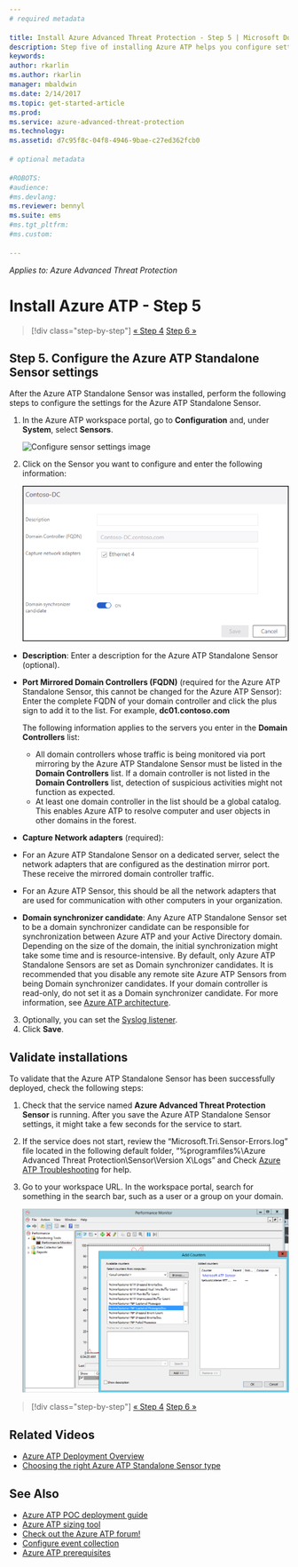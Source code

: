 ```yaml
---
# required metadata

title: Install Azure Advanced Threat Protection - Step 5 | Microsoft Docs
description: Step five of installing Azure ATP helps you configure settings for your Azure ATP Standalone Sensor.
keywords:
author: rkarlin
ms.author: rkarlin
manager: mbaldwin
ms.date: 2/14/2017
ms.topic: get-started-article
ms.prod:
ms.service: azure-advanced-threat-protection
ms.technology:
ms.assetid: d7c95f8c-04f8-4946-9bae-c27ed362fcb0

# optional metadata

#ROBOTS:
#audience:
#ms.devlang:
ms.reviewer: bennyl
ms.suite: ems
#ms.tgt_pltfrm:
#ms.custom:

---
```


*Applies to: Azure Advanced Threat Protection*



# Install Azure ATP - Step 5

>[!div class="step-by-step"]
[« Step 4](install-atp-step4.md)
[Step 6 »](install-atp-step6.md)


## Step 5. Configure the Azure ATP Standalone Sensor settings
After the Azure ATP Standalone Sensor was installed, perform the following steps to configure the settings for the Azure ATP Standalone Sensor.

1.  In the Azure ATP workspace portal, go to **Configuration** and, under **System**, select **Sensors**.
   
     ![Configure sensor settings image](media/atp-sensors.png)


2.  Click on the Sensor you want to configure and enter the following information:

    ![Configure Sensor settings image](media/atp-sensor-config-2.png)

  - **Description**: Enter a description for the Azure ATP Standalone Sensor (optional).
  - **Port Mirrored Domain Controllers (FQDN)** (required for the Azure ATP Standalone Sensor, this cannot be changed for the Azure ATP Sensor): Enter the complete FQDN of your domain controller and click the plus sign to add it to the list. For example,  **dc01.contoso.com**

      The following information applies to the servers you enter in the **Domain Controllers** list:
      - All domain controllers whose traffic is being monitored via port mirroring by the Azure ATP Standalone Sensor must be listed in the **Domain Controllers** list. If a domain controller is not listed in the **Domain Controllers** list, detection of suspicious activities might not function as expected.
      - At least one domain controller in the list should be a global catalog. This enables Azure ATP to resolve computer and user objects in other domains in the forest.

  - **Capture Network adapters** (required):
  - For an Azure ATP Standalone Sensor on a dedicated server, select the network adapters that are configured as the destination mirror port. These receive the mirrored domain controller traffic.
  - For an Azure ATP Sensor, this should be all the network adapters that are used for communication with other computers in your organization.


  - **Domain synchronizer candidate**: Any Azure ATP Standalone Sensor set to be a domain synchronizer candidate can be responsible for synchronization between Azure ATP and your Active Directory domain. Depending on the size of the domain, the initial synchronization might take some time and is resource-intensive. By default, only Azure ATP Standalone Sensors are set as Domain synchronizer candidates.
   It is recommended that you disable any remote site Azure ATP Sensors from being Domain synchronizer candidates.
   If your domain controller is read-only, do not set it as a Domain synchronizer candidate. For more information, see [Azure ATP architecture](atp-architecture.md#ata-lightweight-sensors-features).
  
3. Optionally, you can set the [Syslog listener](configure-event-collection.md). 
4. Click **Save**.


## Validate installations
To validate that the Azure ATP Standalone Sensor has been successfully deployed, check the following steps:

1.  Check that the service named **Azure Advanced Threat Protection Sensor** is running. After you save the Azure ATP Standalone Sensor settings, it might take a few seconds for the service to start.

2.  If the service does not start, review the “Microsoft.Tri.Sensor-Errors.log” file located in the following default folder, “%programfiles%\Azure Advanced Threat Protection\Sensor\Version X\Logs” and Check [Azure ATP Troubleshooting](troubleshooting-ata-known-errors.md) for help.

3.  Go to your workspace URL. In the workspace portal, search for something in the search bar, such as a user or a group on your domain.

    ![Add performance counters image](media/atp-performance-monitoring-add-counters.png)


>[!div class="step-by-step"]
[« Step 4](install-ata-step4.md)
[Step 6 »](install-ata-step6.md)



## Related Videos
- [Azure ATP Deployment Overview](https://channel9.msdn.com/Shows/Microsoft-Security/Overview-of-ATP-Deployment-in-10-Minutes)
- [Choosing the right Azure ATP Standalone Sensor type](https://channel9.msdn.com/Shows/Microsoft-Security/ATP-Deployment-Choose-the-Right-Gateway-Type)


## See Also
- [Azure ATP POC deployment guide](http://aka.ms/atapoc)
- [Azure ATP sizing tool](http://aka.ms/trisizingtool)
- [Check out the Azure ATP forum!](https://social.technet.microsoft.com/Forums/security/home?forum=mata)
- [Configure event collection](configure-event-collection.md)
- [Azure ATP prerequisites](ata-prerequisites.md)

